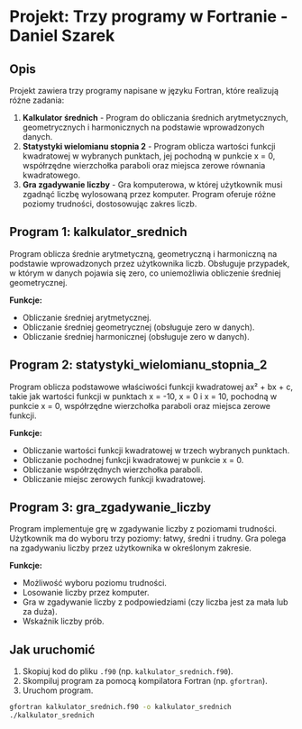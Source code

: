 # Projekt: Trzy programy w Fortranie - Daniel Szarek

## Opis
Projekt zawiera trzy programy napisane w języku Fortran, które realizują różne zadania:

1. **Kalkulator średnich** - Program do obliczania średnich arytmetycznych, geometrycznych i harmonicznych na podstawie wprowadzonych danych.
2. **Statystyki wielomianu stopnia 2** - Program oblicza wartości funkcji kwadratowej w wybranych punktach, jej pochodną w punkcie x = 0, współrzędne wierzchołka paraboli oraz miejsca zerowe równania kwadratowego.
3. **Gra zgadywanie liczby** - Gra komputerowa, w której użytkownik musi zgadnąć liczbę wylosowaną przez komputer. Program oferuje różne poziomy trudności, dostosowując zakres liczb.

## Program 1: kalkulator_srednich

Program oblicza średnie arytmetyczną, geometryczną i harmoniczną na podstawie wprowadzonych przez użytkownika liczb. Obsługuje przypadek, w którym w danych pojawia się zero, co uniemożliwia obliczenie średniej geometrycznej.

**Funkcje:**
- Obliczanie średniej arytmetycznej.
- Obliczanie średniej geometrycznej (obsługuje zero w danych).
- Obliczanie średniej harmonicznej (obsługuje zero w danych).

## Program 2: statystyki_wielomianu_stopnia_2

Program oblicza podstawowe właściwości funkcji kwadratowej ax² + bx + c, takie jak wartości funkcji w punktach x = -10, x = 0 i x = 10, pochodną w punkcie x = 0, współrzędne wierzchołka paraboli oraz miejsca zerowe funkcji.

**Funkcje:**
- Obliczanie wartości funkcji kwadratowej w trzech wybranych punktach.
- Obliczanie pochodnej funkcji kwadratowej w punkcie x = 0.
- Obliczanie współrzędnych wierzchołka paraboli.
- Obliczanie miejsc zerowych funkcji kwadratowej.

## Program 3: gra_zgadywanie_liczby

Program implementuje grę w zgadywanie liczby z poziomami trudności. Użytkownik ma do wyboru trzy poziomy: łatwy, średni i trudny. Gra polega na zgadywaniu liczby przez użytkownika w określonym zakresie.

**Funkcje:**
- Możliwość wyboru poziomu trudności.
- Losowanie liczby przez komputer.
- Gra w zgadywanie liczby z podpowiedziami (czy liczba jest za mała lub za duża).
- Wskaźnik liczby prób.

## Jak uruchomić

1. Skopiuj kod do pliku `.f90` (np. `kalkulator_srednich.f90`).
2. Skompiluj program za pomocą kompilatora Fortran (np. `gfortran`).
3. Uruchom program.

```bash
gfortran kalkulator_srednich.f90 -o kalkulator_srednich
./kalkulator_srednich